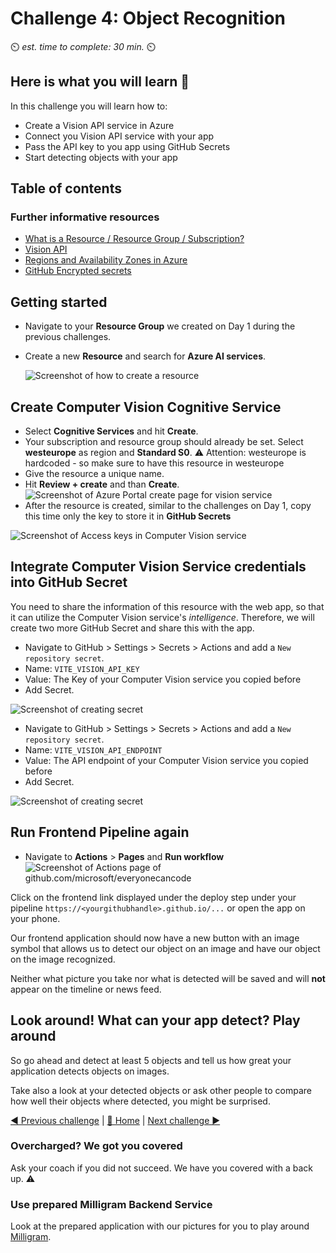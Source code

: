 # Challenge 4: Object Recognition

⏲️ _est. time to complete: 30 min._ ⏲️

## Here is what you will learn 🎯

In this challenge you will learn how to:

- Create a Vision API service in Azure
- Connect you Vision API service with your app
- Pass the API key to you app using GitHub Secrets
- Start detecting objects with your app

## Table of contents

### Further informative resources

- [What is a Resource / Resource Group / Subscription?](https://docs.microsoft.com/azure/cloud-adoption-framework/govern/resource-consistency/resource-access-management)
- [Vision API](https://azure.microsoft.com/en-us/products/cognitive-services/vision-services/)
- [Regions and Availability Zones in Azure](https://docs.microsoft.com/azure/availability-zones/az-overview)
- [GitHub Encrypted secrets](https://docs.GitHub.com/en/actions/reference/encrypted-secrets)

## Getting started

- Navigate to your **Resource Group** we created on Day 1 during the previous challenges.
- Create a new **Resource** and search for **Azure AI services**.
  
  ![Screenshot of how to create a resource](./images/createresource1.png)

## Create Computer Vision Cognitive Service

- Select **Cognitive Services** and hit **Create**.
- Your subscription and resource group should already be set. Select **westeurope** as region and **Standard S0**.
  ⚠️ Attention: westeurope is hardcoded - so make sure to have this resource in westeurope
- Give the resource a unique name.
- Hit **Review + create** and than **Create**.
  ![Screenshot of Azure Portal create page for vision service](./images/createvisionresource.png)
- After the resource is created, similar to the challenges on Day 1, copy this time only the key to store it in **GitHub Secrets**

![Screenshot of Access keys in Computer Vision service](./images/copykeys.png)

## Integrate Computer Vision Service credentials into GitHub Secret

You need to share the information of this resource with the web app, so that it can utilize the Computer Vision service's _intelligence_. Therefore, we will create two more GitHub Secret and share this with the app.

- Navigate to GitHub > Settings > Secrets > Actions and add a `New repository secret`.
- Name: `VITE_VISION_API_KEY`
- Value: The Key of your Computer Vision service you copied before
- Add Secret.

![Screenshot of creating secret](./images/action_custom_vision_secret.png)

- Navigate to GitHub > Settings > Secrets > Actions and add a `New repository secret`.
- Name: `VITE_VISION_API_ENDPOINT`
- Value: The API endpoint of your Computer Vision service you copied before
- Add Secret.

![Screenshot of creating secret](./images/vision-api-endpoint-secret.png)

## Run Frontend Pipeline again

- Navigate to **Actions** > **Pages** and **Run workflow**
  ![Screenshot of Actions page of github.com/microsoft/everyonecancode](./images/run-workflow.png)

Click on the frontend link displayed under the deploy step under your pipeline `https://<yourgithubhandle>.github.io/...` or open the app on your phone.

Our frontend application should now have a new button with an image symbol that allows us to detect our object on an image and have our object on the image recognized.

Neither what picture you take nor what is detected will be saved and will **not** appear on the timeline or news feed.

## Look around! What can your app detect? Play around

So go ahead and detect at least 5 objects and tell us how great your application detects objects on images.

Take also a look at your detected objects or ask other people to compare how well their objects where detected, you might be surprised.

[◀ Previous challenge](../Github/README.md) | [🔼 Home](../../../README.md) | [Next challenge ▶](../../day2/Speech/README.md)

### Overcharged? We got you covered

Ask your coach if you did not succeed. We have you covered with a back up. ⚠️

### Use prepared Milligram Backend Service

Look at the prepared application with our pictures for you to play around [Milligram](https://microsoft.github.io/everyonecancode/).
